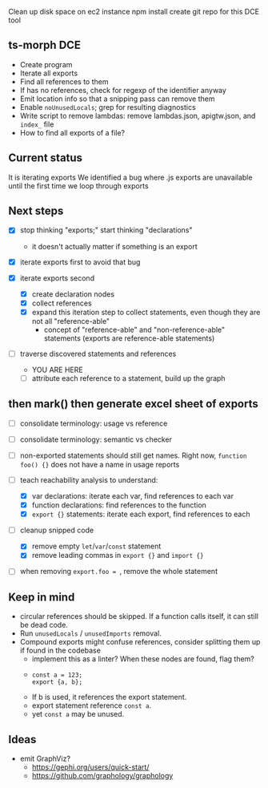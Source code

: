 Clean up disk space on ec2 instance
npm install
create git repo for this DCE tool

## ts-morph DCE

- Create program
- Iterate all exports
- Find all references to them
- If has no references, check for regexp of the identifier anyway
- Emit location info so that a snipping pass can remove them
- Enable `noUnusedLocals`; grep for resulting diagnostics
- Write script to remove lambdas: remove lambdas.json, apigtw.json, and `index_` file
- How to find all exports of a file?


## Current status

It is iterating exports
We identified a bug where .js exports are unavailable until the first time we loop through exports

## Next steps

- [x] stop thinking "exports;" start thinking "declarations"
  - it doesn't actually matter if something is an export

- [x] iterate exports first to avoid that bug
- [x] iterate exports second
  - [x] create declaration nodes
  - [x] collect references
  - [x] expand this iteration step to collect statements, even though they are not all "reference-able"
    - concept of "reference-able" and "non-reference-able" statements (exports are reference-able statements)
- [ ] traverse discovered statements and references
  - YOU ARE HERE
  - [ ] attribute each reference to a statement, build up the graph

then mark()
then generate excel sheet of exports
- 

- [ ] consolidate terminology: usage vs reference
- [ ] consolidate terminology: semantic vs checker

- [ ] non-exported statements should still get names.  Right now, `function foo() {}` does not have a name in usage reports

- [ ] teach reachability analysis to understand:
  - [x] var declarations: iterate each var, find references to each var
  - [x] function declarations: find references to the function
  - [x] `export {}` statements: iterate each export, find references to each

- [ ] cleanup snipped code
  - [x] remove empty `let`/`var`/`const` statement
  - [x] remove leading commas in `export {}` and `import {}`

- [ ] when removing `export.foo = `, remove the whole statement
## Keep in mind

- circular references should be skipped.  If a function calls itself, it can still be dead code.
- Run `unusedLocals` / `unusedImports` removal.
- Compound exports might confuse references, consider splitting them up if found in the codebase
  - implement this as a linter?  When these nodes are found, flag them?
  -
        const a = 123;
        export {a, b};
  - If b is used, it references the export statement.
  - export statement reference `const a`.
  - yet `const a` may be unused.

## Ideas

- emit GraphViz?
  - https://gephi.org/users/quick-start/
  - https://github.com/graphology/graphology

